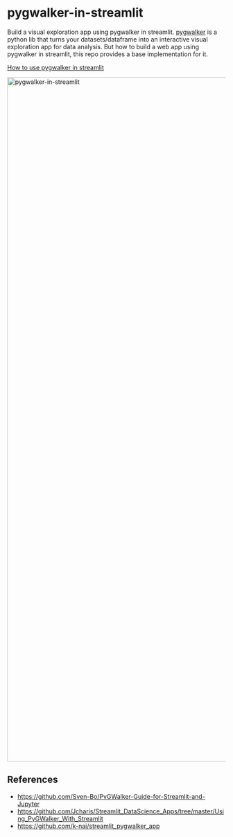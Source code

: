 # pygwalker-in-streamlit

Build a visual exploration app using pygwalker in streamlit. [pygwalker](https://github.com/Kanaries/pygwalker) is a python lib that turns your datasets/dataframe into an interactive visual exploration app for data analysis. But how to build a web app using pygwalker in streamlit, this repo provides a base implementation for it.

[How to use pygwalker in streamlit](https://docs.kanaries.net/pygwalker/use-pygwalker-with-streamlit.en)


<img width="1579" alt="pygwalker-in-streamlit" src="https://github.com/Kanaries/pygwalker-in-streamlit/assets/22167673/a0a2d466-7283-4d53-9de2-cd609d428b1d">

## References
+ https://github.com/Sven-Bo/PyGWalker-Guide-for-Streamlit-and-Jupyter
+ https://github.com/Jcharis/Streamlit_DataScience_Apps/tree/master/Using_PyGWalker_With_Streamlit
+ https://github.com/k-nai/streamlit_pygwalker_app
